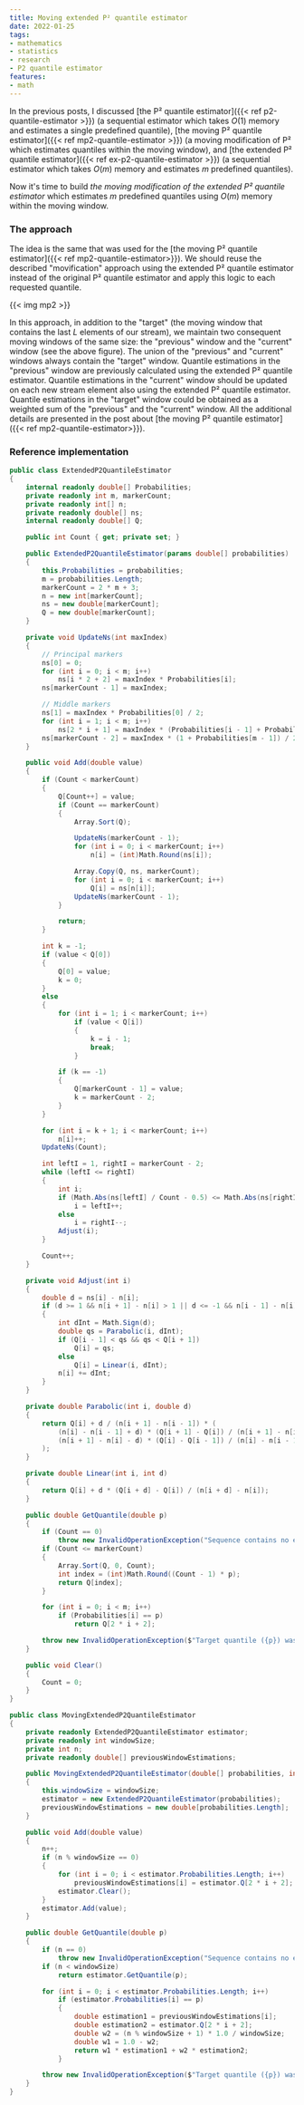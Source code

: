 ```yaml
---
title: Moving extended P² quantile estimator
date: 2022-01-25
tags:
- mathematics
- statistics
- research
- P2 quantile estimator
features:
- math
---
```


In the previous posts, I discussed
  [the P² quantile estimator]({{< ref p2-quantile-estimator >}})
  (a sequential estimator which takes $O(1)$ memory and estimates a single predefined quantile),
  [the moving P² quantile estimator]({{< ref mp2-quantile-estimator >}})
  (a moving modification of P² which estimates quantiles within the moving window),
  and [the extended P² quantile estimator]({{< ref ex-p2-quantile-estimator >}})
  (a sequential estimator which takes $O(m)$ memory and estimates $m$ predefined quantiles).

Now it's time to build *the moving modification of the extended P² quantile estimator*
  which estimates $m$ predefined quantiles using $O(m)$ memory within the moving window.

<!--more-->

### The approach

The idea is the same that was used for the [the moving P² quantile estimator]({{< ref mp2-quantile-estimator>}}).
We should reuse the described "movification" approach using the extended P² quantile estimator
  instead of the original P² quantile estimator
  and apply this logic to each requested quantile.

{{< img mp2 >}}

In this approach, in addition to the "target" (the moving window that contains the last $L$ elements of our stream),
  we maintain two consequent moving windows of the same size: the "previous" window and the "current" window
  (see the above figure).
The union of the "previous" and "current" windows always contain the "target" window.
Quantile estimations in the "previous" window are previously calculated using the extended P² quantile estimator.
Quantile estimations in the "current" window should be updated on each new stream element
  also using the extended P² quantile estimator.
Quantile estimations in the "target" window could be obtained
  as a weighted sum of the "previous" and the "current" window.
All the additional details are presented in the post about [the moving P² quantile estimator]({{< ref mp2-quantile-estimator>}}).

### Reference implementation

```cs
public class ExtendedP2QuantileEstimator
{
    internal readonly double[] Probabilities;
    private readonly int m, markerCount;
    private readonly int[] n;
    private readonly double[] ns;
    internal readonly double[] Q;

    public int Count { get; private set; }

    public ExtendedP2QuantileEstimator(params double[] probabilities)
    {
        this.Probabilities = probabilities;
        m = probabilities.Length;
        markerCount = 2 * m + 3;
        n = new int[markerCount];
        ns = new double[markerCount];
        Q = new double[markerCount];
    }

    private void UpdateNs(int maxIndex)
    {
        // Principal markers
        ns[0] = 0;
        for (int i = 0; i < m; i++)
            ns[i * 2 + 2] = maxIndex * Probabilities[i];
        ns[markerCount - 1] = maxIndex;

        // Middle markers
        ns[1] = maxIndex * Probabilities[0] / 2;
        for (int i = 1; i < m; i++)
            ns[2 * i + 1] = maxIndex * (Probabilities[i - 1] + Probabilities[i]) / 2;
        ns[markerCount - 2] = maxIndex * (1 + Probabilities[m - 1]) / 2;
    }

    public void Add(double value)
    {
        if (Count < markerCount)
        {
            Q[Count++] = value;
            if (Count == markerCount)
            {
                Array.Sort(Q);

                UpdateNs(markerCount - 1);
                for (int i = 0; i < markerCount; i++)
                    n[i] = (int)Math.Round(ns[i]);

                Array.Copy(Q, ns, markerCount);
                for (int i = 0; i < markerCount; i++)
                    Q[i] = ns[n[i]];
                UpdateNs(markerCount - 1);
            }

            return;
        }

        int k = -1;
        if (value < Q[0])
        {
            Q[0] = value;
            k = 0;
        }
        else
        {
            for (int i = 1; i < markerCount; i++)
                if (value < Q[i])
                {
                    k = i - 1;
                    break;
                }

            if (k == -1)
            {
                Q[markerCount - 1] = value;
                k = markerCount - 2;
            }
        }

        for (int i = k + 1; i < markerCount; i++)
            n[i]++;
        UpdateNs(Count);

        int leftI = 1, rightI = markerCount - 2;
        while (leftI <= rightI)
        {
            int i;
            if (Math.Abs(ns[leftI] / Count - 0.5) <= Math.Abs(ns[rightI] / Count - 0.5))
                i = leftI++;
            else
                i = rightI--;
            Adjust(i);
        }

        Count++;
    }

    private void Adjust(int i)
    {
        double d = ns[i] - n[i];
        if (d >= 1 && n[i + 1] - n[i] > 1 || d <= -1 && n[i - 1] - n[i] < -1)
        {
            int dInt = Math.Sign(d);
            double qs = Parabolic(i, dInt);
            if (Q[i - 1] < qs && qs < Q[i + 1])
                Q[i] = qs;
            else
                Q[i] = Linear(i, dInt);
            n[i] += dInt;
        }
    }

    private double Parabolic(int i, double d)
    {
        return Q[i] + d / (n[i + 1] - n[i - 1]) * (
            (n[i] - n[i - 1] + d) * (Q[i + 1] - Q[i]) / (n[i + 1] - n[i]) +
            (n[i + 1] - n[i] - d) * (Q[i] - Q[i - 1]) / (n[i] - n[i - 1])
        );
    }

    private double Linear(int i, int d)
    {
        return Q[i] + d * (Q[i + d] - Q[i]) / (n[i + d] - n[i]);
    }

    public double GetQuantile(double p)
    {
        if (Count == 0)
            throw new InvalidOperationException("Sequence contains no elements");
        if (Count <= markerCount)
        {
            Array.Sort(Q, 0, Count);
            int index = (int)Math.Round((Count - 1) * p);
            return Q[index];
        }

        for (int i = 0; i < m; i++)
            if (Probabilities[i] == p)
                return Q[2 * i + 2];

        throw new InvalidOperationException($"Target quantile ({p}) wasn't requested in the constructor");
    }

    public void Clear()
    {
        Count = 0;
    }
}

public class MovingExtendedP2QuantileEstimator
{
    private readonly ExtendedP2QuantileEstimator estimator;
    private readonly int windowSize;
    private int n;
    private readonly double[] previousWindowEstimations;

    public MovingExtendedP2QuantileEstimator(double[] probabilities, int windowSize)
    {
        this.windowSize = windowSize;
        estimator = new ExtendedP2QuantileEstimator(probabilities);
        previousWindowEstimations = new double[probabilities.Length];
    }

    public void Add(double value)
    {
        n++;
        if (n % windowSize == 0)
        {
            for (int i = 0; i < estimator.Probabilities.Length; i++)
                previousWindowEstimations[i] = estimator.Q[2 * i + 2];
            estimator.Clear();
        }
        estimator.Add(value);
    }

    public double GetQuantile(double p)
    {
        if (n == 0)
            throw new InvalidOperationException("Sequence contains no elements");
        if (n < windowSize)
            return estimator.GetQuantile(p);

        for (int i = 0; i < estimator.Probabilities.Length; i++)
            if (estimator.Probabilities[i] == p)
            {
                double estimation1 = previousWindowEstimations[i];
                double estimation2 = estimator.Q[2 * i + 2];
                double w2 = (n % windowSize + 1) * 1.0 / windowSize;
                double w1 = 1.0 - w2;
                return w1 * estimation1 + w2 * estimation2;
            }

        throw new InvalidOperationException($"Target quantile ({p}) wasn't requested in the constructor");
    }
}
```
